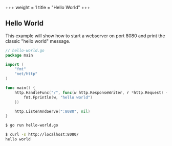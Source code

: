 +++
weight = 1
title = "Hello World"
+++

## Hello World

This example will show how to start a webserver on port 8080 and print the classic "hello world" message.

``` go
// hello-world.go
package main

import (
	"fmt"
	"net/http"
)

func main() {
	http.HandleFunc("/", func(w http.ResponseWriter, r *http.Request) {
		fmt.Fprintln(w, "hello world")
	})

	http.ListenAndServe(":8080", nil)
}
```
``` sh
$ go run hello-world.go

$ curl -s http://localhost:8080/
hello world
```
